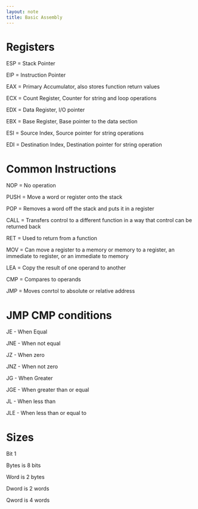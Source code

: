 ```yaml
---
layout: note
title: Basic Assembly
---
```


# Registers

ESP = Stack Pointer

EIP = Instruction Pointer

EAX = Primary Accumulator, also stores function return values

ECX = Count Register, Counter for string and loop operations

EDX = Data Register, I/O pointer

EBX = Base Register, Base pointer to the data section

ESI = Source Index, Source pointer for string operations

EDI = Destination Index, Destination pointer for string operation

# Common Instructions

NOP = No operation

PUSH = Move a word or register onto the stack

POP = Removes a word off the stack and puts it in a register

CALL = Transfers control to a different function in a way that control can be returned back

RET = Used to return from a function

MOV = Can move a register to a memory or memory to a register, an immediate to register, or an immediate to memory

LEA = Copy the result of one operand to another

CMP = Compares to operands

JMP = Moves conrtol to absolute or relative address

# JMP CMP conditions

JE - When Equal

JNE - When not equal

JZ - When zero

JNZ - When not zero

JG - When Greater

JGE - When greater than or equal

JL - When less than

JLE - When less than or equal to

# Sizes

Bit 1

Bytes is 8 bits

Word is 2 bytes

Dword is 2 words

Qword is 4 words


